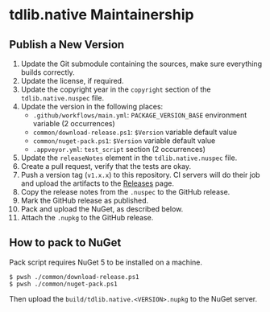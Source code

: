 ﻿tdlib.native Maintainership
===========================

Publish a New Version
---------------------

1. Update the Git submodule containing the sources, make sure everything builds correctly.
2. Update the license, if required.
3. Update the copyright year in the `copyright` section of the `tdlib.native.nuspec` file.
4. Update the version in the following places:
    - `.github/workflows/main.yml`: `PACKAGE_VERSION_BASE` environment variable (2 occurrences)
    - `common/download-release.ps1`: `$Version` variable default value
    - `common/nuget-pack.ps1`: `$Version` variable default value
    - `.appveyor.yml`: `test_script` section (2 occurrences)
5. Update the `releaseNotes` element in the `tdlib.native.nuspec` file.
6. Create a pull request, verify that the tests are okay.
7. Push a version tag (`v1.x.x`) to this repository. CI servers will do their job and upload the artifacts to the [Releases][releases] page.
8. Copy the release notes from the `.nuspec` to the GitHub release.
9. Mark the GitHub release as published.
10. Pack and upload the NuGet, as described below.
11. Attach the `.nupkg` to the GitHub release.

How to pack to NuGet
--------------------

Pack script requires NuGet 5 to be installed on a machine.

```console
$ pwsh ./common/download-release.ps1
$ pwsh ./common/nuget-pack.ps1
```

Then upload the `build/tdlib.native.<VERSION>.nupkg` to the NuGet server.

[releases]: https://github.com/ForNeVeR/tdlib.native/releases
